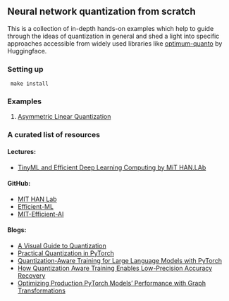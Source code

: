 ## Neural network quantization from scratch

This is a collection of in-depth hands-on examples which help to guide through the ideas of quantization 
in general and shed a light into specific approaches accessible from widely used 
libraries like [optimum-quanto](https://github.com/huggingface/optimum-quanto) by Huggingface.

### Setting up
```
 make install
```

### Examples

1. [Asymmetric Linear Quantization](./samples/1_asymm_lin_quant.ipynb)


### A curated list of resources
#### Lectures:
* [TinyML and Efficient Deep Learning Computing by MiT HAN.LAb](https://hanlab.mit.edu/courses/2024-fall-65940)

#### GitHub:
  * [MIT HAN Lab](https://github.com/mit-han-lab)
  * [Efficient-ML](https://github.com/Efficient-ML)
  * [MIT-Efficient-AI](https://github.com/erectbranch/MIT-Efficient-AI/tree/master?tab=readme-ov-file)

#### Blogs:
  * [A Visual Guide to Quantization](https://www.maartengrootendorst.com/blog/quantization/)
  * [Practical Quantization in PyTorch](https://pytorch.org/blog/quantization-in-practice/)
  * [Quantization-Aware Training for Large Language Models with PyTorch](https://pytorch.org/blog/quantization-aware-training/)
  * [How Quantization Aware Training Enables Low-Precision Accuracy Recovery](https://developer.nvidia.com/blog/how-quantization-aware-training-enables-low-precision-accuracy-recovery/)
  * [Optimizing Production PyTorch Models’ Performance with Graph Transformations](https://pytorch.org/blog/optimizing-production-pytorch-performance-with-graph-transformations/)
 
